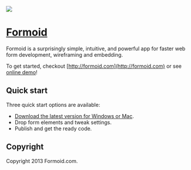<a href="http://formoid.com">
  <img src="http://formoid.github.com/Formoid/formoid.jpg">
</a>

# [Formoid](http://formoid.com)

Formoid is a surprisingly simple, intuitive, and powerful app for faster web form development, wireframing and embedding.

To get started, checkout [http://formoid.com](http://formoid.com) or see [online demo](http://formoid.github.com/Formoid/)!



## Quick start

Three quick start options are available:

* [Download the latest version for Windows or Mac](http://formoid.com).
* Drop form elements and tweak settings.
* Publish and get the ready code.


## Copyright

Copyright 2013 Formoid.com.

